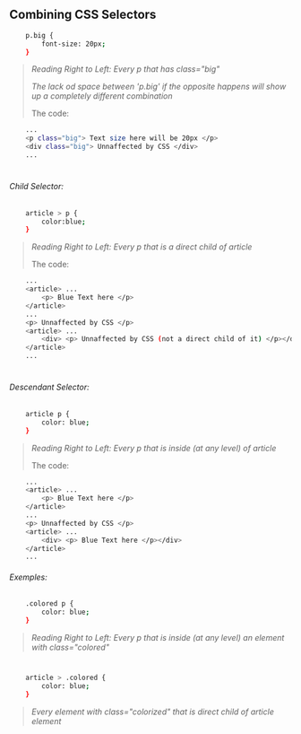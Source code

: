## Combining CSS Selectors

```sh
    p.big {
        font-size: 20px;
    }
```
> *Reading Right to Left:
> Every p that has class="big"*
> 
> *The lack od space between 'p.big' if the opposite happens will show up a completely different combination* 
>
> The code:

```sh
    ...
    <p class="big"> Text size here will be 20px </p>
    <div class="big"> Unnaffected by CSS </div>
    ...

```
#
###### Child Selector:
```sh
    article > p {
        color:blue;
    }
```
> *Reading Right to Left: 
> Every p that is a direct child of article*
>
> The code:
```sh
    ...
    <article> ...
        <p> Blue Text here </p>
    </article>
    ...
    <p> Unnaffected by CSS </p>
    <article> ... 
        <div> <p> Unnaffected by CSS (not a direct child of it) </p></div>
    </article>
    ...

```
#
###### Descendant Selector:
```sh
    article p {
        color: blue;
    }

```
> *Reading Right to Left:
> Every p that is inside (at any level) of article*
>
> The code:
```sh
    ...
    <article> ...
        <p> Blue Text here </p>
    </article>
    ...
    <p> Unnaffected by CSS </p>
    <article> ... 
        <div> <p> Blue Text here </p></div>
    </article>
    ...

```
###### Exemples:
```sh 
    .colored p {
        color: blue;
    }
```
> *Reading Right to Left:
> Every p that is inside (at any level) an element with class="colored"*
#

```sh 
    article > .colored {
        color: blue;
    }
```
> *Every element with class="colorized" that is direct child of article element*